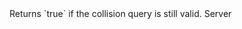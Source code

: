 <function name="IsValid" parent="IPhysicsEnvironment" type="classfunc">
	<description>
		Returns `true` if the collision query is still valid.
		<added version="0.7"></added>
	</description>
	<realm>Server</realm>
	<args>
	</args>
	<rets>
		<ret name="" type="boolean"></ret>
	</rets>
</function>